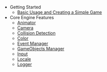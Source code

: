 - Getting Started
    - [Basic Usage and Creating a Simple Game](documentation/getting-started/basic-usage-and-creating-a-simple-game.md)
- Core Engine Features
    - [Animator](documentation/core-engine-features/animator.md)
    - [Camera](documentation/core-engine-features/camera.md)
    - [Collision Detection](documentation/core-engine-features/collision-detection.md)
    - [Color](documentation/core-engine-features/color.md)
    - [Event Manager](documentation/core-engine-features/event-manager.md)
    - [GameObjects Manager](documentation/core-engine-features/gameobjects-manager.md)
    - [Input](documentation/core-engine-features/input.md)
    - [Locale](documentation/core-engine-features/locale.md)
    - [Logger](documentation/core-engine-features/logger.md)